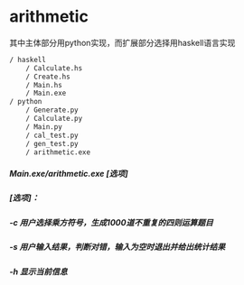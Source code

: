 # arithmetic
其中主体部分用python实现，而扩展部分选择用haskell语言实现

```tcl
/ haskell
	/ Calculate.hs
	/ Create.hs
	/ Main.hs
	/ Main.exe
/ python
	/ Generate.py
	/ Calculate.py
	/ Main.py
	/ cal_test.py
	/ gen_test.py
	/ arithmetic.exe
```

##### Main.exe/arithmetic.exe       [选项]

##### [选项]：

##### 	-c  用户选择乘方符号，生成1000道不重复的四则运算题目

##### 	-s  用户输入结果，判断对错，输入为空时退出并给出统计结果	

##### 	-h  显示当前信息

